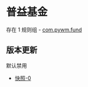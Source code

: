 # 普益基金

存在 1 规则组 - [com.pywm.fund](/src/apps/com.pywm.fund.ts)

## 版本更新

默认禁用

- [快照-0](https://i.gkd.li/i/13327271)
